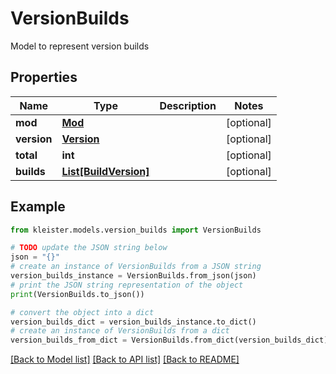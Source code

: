 # VersionBuilds

Model to represent version builds

## Properties

Name | Type | Description | Notes
------------ | ------------- | ------------- | -------------
**mod** | [**Mod**](Mod.md) |  | [optional] 
**version** | [**Version**](Version.md) |  | [optional] 
**total** | **int** |  | [optional] 
**builds** | [**List[BuildVersion]**](BuildVersion.md) |  | [optional] 

## Example

```python
from kleister.models.version_builds import VersionBuilds

# TODO update the JSON string below
json = "{}"
# create an instance of VersionBuilds from a JSON string
version_builds_instance = VersionBuilds.from_json(json)
# print the JSON string representation of the object
print(VersionBuilds.to_json())

# convert the object into a dict
version_builds_dict = version_builds_instance.to_dict()
# create an instance of VersionBuilds from a dict
version_builds_from_dict = VersionBuilds.from_dict(version_builds_dict)
```
[[Back to Model list]](../README.md#documentation-for-models) [[Back to API list]](../README.md#documentation-for-api-endpoints) [[Back to README]](../README.md)


